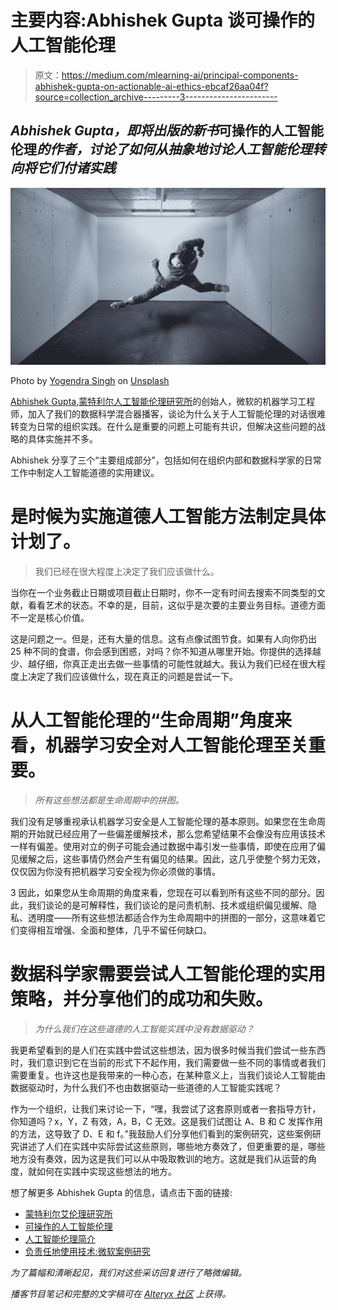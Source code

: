 # 主要内容:Abhishek Gupta 谈可操作的人工智能伦理

> 原文：<https://medium.com/mlearning-ai/principal-components-abhishek-gupta-on-actionable-ai-ethics-ebcaf26aa04f?source=collection_archive---------3----------------------->

## *Abhishek Gupta，即将出版的新书*可操作的人工智能伦理*的作者，讨论了如何从抽象地讨论人工智能伦理转向将它们付诸实践*

![](img/22e239df10f4433e1f6c19561d2a0aef.png)

Photo by [Yogendra Singh](https://unsplash.com/@yogendras31?utm_source=medium&utm_medium=referral) on [Unsplash](https://unsplash.com?utm_source=medium&utm_medium=referral)

[Abhishek Gupta](https://atg-abhishek.github.io/),[蒙特利尔人工智能伦理研究所](https://montrealethics.ai/)的创始人，微软的机器学习工程师，加入了我们的数据科学混合器播客，谈论为什么关于人工智能伦理的对话很难转变为日常的组织实践。在什么是重要的问题上可能有共识，但解决这些问题的战略的具体实施并不多。

Abhishek 分享了三个“主要组成部分”，包括如何在组织内部和数据科学家的日常工作中制定人工智能道德的实用建议。

# **是时候为实施道德人工智能方法制定具体计划了。**

> 我们已经在很大程度上决定了我们应该做什么。

当你在一个业务截止日期或项目截止日期时，你不一定有时间去搜索不同类型的文献，看看艺术的状态。不幸的是，目前，这似乎是次要的主要业务目标。道德方面不一定是核心价值。

这是问题之一。但是，还有大量的信息。这有点像试图节食。如果有人向你扔出 25 种不同的食谱，你会感到困惑，对吗？你不知道从哪里开始。你提供的选择越少、越仔细，你真正走出去做一些事情的可能性就越大。我认为我们已经在很大程度上决定了我们应该做什么，现在真正的问题是尝试一下。

# **从人工智能伦理的“生命周期”角度来看，机器学习安全对人工智能伦理至关重要。**

> *所有这些想法都是生命周期中的拼图。*

我们没有足够重视承认机器学习安全是人工智能伦理的基本原则。如果您在生命周期的开始就已经应用了一些偏差缓解技术，那么您希望结果不会像没有应用该技术一样有偏差。使用对立的例子可能会通过数据中毒引发一些事情，即使在应用了偏见缓解之后，这些事情仍然会产生有偏见的结果。因此，这几乎使整个努力无效，仅仅因为你没有把机器学习安全视为你必须做的事情。

3 因此，如果您从生命周期的角度来看，您现在可以看到所有这些不同的部分。因此，我们谈论的是可解释性，我们谈论的是问责机制、技术或组织偏见缓解、隐私、透明度——所有这些想法都适合作为生命周期中的拼图的一部分，这意味着它们变得相互增强、全面和整体，几乎不留任何缺口。

# 数据科学家需要尝试人工智能伦理的实用策略，并分享他们的成功和失败。

> *为什么我们在这些道德的人工智能实践中没有数据驱动？*

我更希望看到的是人们在实践中尝试这些想法，因为很多时候当我们尝试一些东西时，我们意识到它在当前的形式下不起作用，我们需要做一些不同的事情或者我们需要重复。也许这也是我带来的一种心态，在某种意义上，当我们谈论人工智能由数据驱动时，为什么我们不也由数据驱动一些道德的人工智能实践呢？

作为一个组织，让我们来讨论一下，“嘿，我尝试了这套原则或者一套指导方针，你知道吗？x，Y，Z 有效，A，B，C 无效。这是我们试图让 A、B 和 C 发挥作用的方法，这导致了 D、E 和 f。”我鼓励人们分享他们看到的案例研究，这些案例研究讲述了人们在实践中实际尝试这些原则，哪些地方奏效了，但更重要的是，哪些地方没有奏效，因为这是我们可以从中吸取教训的地方。这就是我们从运营的角度，就如何在实践中实现这些想法的地方。

想了解更多 Abhishek Gupta 的信息，请点击下面的链接:

*   [蒙特利尔艾伦理研究所](https://montrealethics.ai/)
*   [可操作的人工智能伦理](https://atg-abhishek.github.io/actionable-ai-ethics/intro.html)
*   [人工智能伦理简介](https://brief.montrealethics.ai/)
*   [负责任地使用技术:微软案例研究](https://www.weforum.org/whitepapers/responsible-use-of-technology-the-microsoft-case-study)

*为了篇幅和清晰起见，我们对这些采访回复进行了略微编辑。*

*播客节目笔记和完整的文字稿可在* [*Alteryx 社区*](https://community.alteryx.com/t5/Data-Science-Mixer/Putting-AI-ethics-into-practice-Abhishek-Gupta/ba-p/772453?utm_source=tds&utm_content=772453) *上获得。*